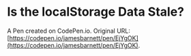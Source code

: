 # Is the localStorage Data Stale?

A Pen created on CodePen.io. Original URL: [https://codepen.io/jamesbarnett/pen/EjYgOK](https://codepen.io/jamesbarnett/pen/EjYgOK).

